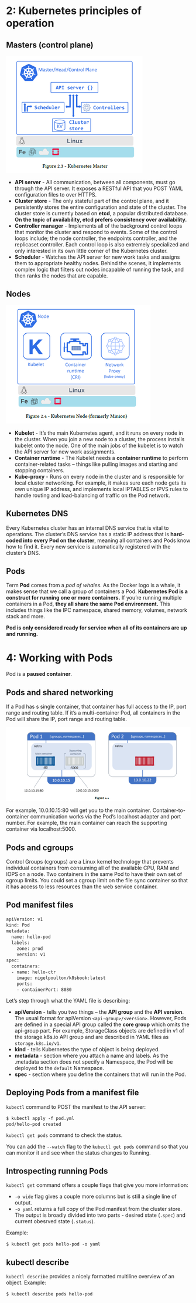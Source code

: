 # 2: Kubernetes principles of operation

## Masters (control plane)

![Kubernetes-Master.PNG](pictures/Kubernetes-Master.PNG)

* **API server** - All communication, between all components, must go through the API server. It exposes a RESTful API that you POST YAML configuration files to over HTTPS.
* **Cluster store** - The only stateful part of the control plane, and it persistently stores the entire configuration and state of the cluster. The cluster store is currently based on **etcd**, a popular distributed database. **On the topic of availability, etcd prefers consistency over availability.**
* **Controller manager** - Implements all of the background control loops that monitor the cluster and respond to events. Some of the control loops include; the node controller, the endpoints controller, and the replicaset controller. Each control loop is also extremely specialized and only interested in its own little corner of the Kubernetes cluster.
* **Scheduler** - Watches the API server for new work tasks and assigns them to appropriate healthy nodes. Behind the scenes, it implements complex logic that filters out nodes incapable of running the task, and then ranks the nodes that are capable.

## Nodes

![Kubernetes-Node.PNG](pictures/Kubernetes-Node.PNG)

* **Kubelet** - It’s the main Kubernetes agent, and it runs on every node in the cluster. When you join a new node to a cluster, the process installs kubelet onto the node. One of the main jobs of the kubelet is to watch the API server for new work assignments.
* **Container runtime** - The Kubelet needs a **container runtime** to perform container-related tasks – things like pulling images and starting and stopping containers.
* **Kube-proxy** - Runs on every node in the cluster and is responsible for local cluster networking. For example, it makes sure each node gets its own unique IP address, and implements local IPTABLES or IPVS rules to handle routing and load-balancing of traffic on the Pod network.

## Kubernetes DNS

Every Kubernetes cluster has an internal DNS service that is vital to operations. The cluster’s DNS service has a static IP address that is **hard-coded into every Pod on the cluster**, meaning all containers and Pods know how to find it. Every new service is automatically registered with the cluster’s DNS.

## Pods

Term **Pod** comes from a *pod of whales*. As the Docker logo is a whale, it makes sense that we call a group of containers a Pod. **Kubernetes Pod is a construct for running one or more containers.** If you’re running multiple containers in a Pod, **they all share the same Pod environment.** This includes things like the IPC namespace, shared memory, volumes, network stack and more.

**Pod is only considered ready for service when all of its containers are up and running.**

# 4: Working with Pods

Pod is a **paused container**. 

## Pods and shared networking

If a Pod has s single container, that container has full access to the IP, port range and routing table. If it’s a multi-container Pod, all containers in the Pod will share the IP, port range and routing table.

![Pods-Shared-Networking.PNG](pictures/Pods-Shared-Networking.PNG)

For example, 10.0.10.15:80 will get you to the main container. Container-to-container communication works via the Pod’s localhost adapter and port number. For example, the main container can reach the supporting container via localhost:5000.

## Pods and cgroups

Control Groups (cgroups) are a Linux kernel technology that prevents individual containers from consuming all of the available CPU, RAM and IOPS on a node. Two containers in the same Pod to have their own set of cgroup limits. You could set a cgroup limit on the file sync container so that it has access to less resources than the web service container.

## Pod manifest files

```
apiVersion: v1
kind: Pod
metadata:
  name: hello-pod
  labels:
    zone: prod
    version: v1
spec:
  containers:
  - name: hello-ctr
    image: nigelpoulton/k8sbook:latest
    ports:
    - containerPort: 8080
```

Let’s step through what the YAML file is describing:
* **apiVersion** - tells you two things – the **API group** and the **API version**. The usual format for apiVersion ``<api-group>/<version>``. However, Pods are defined in a special API group called the **core group** which omits the api-group part. For example, StorageClass objects are defined in v1 of the storage.k8s.io API group and are described in YAML files as ``storage.k8s.io/v1``.
* **kind** - tells Kubernetes the type of object is being deployed.
* **metadata** - section where you attach a name and labels. As the .metadata section does not specify a Namespace, the Pod will be deployed to the ``default`` Namespace.
* **spec** - section where you define the containers that will run in the Pod.

## Deploying Pods from a manifest file

``kubectl`` command to POST the manifest to the API server:
```
$ kubectl apply -f pod.yml
pod/hello-pod created
```

``kubectl get pods`` command to check the status.

You can add the ``--watch`` flag to the ``kubectl get pods`` command so that you can monitor it and see when the status changes to Running.

## Introspecting running Pods

``kubectl get`` command offers a couple flags that give you more information:
* ``-o wide`` flag gives a couple more columns but is still a single line of output.
* ``-o yaml`` returns a full copy of the Pod manifest from the cluster store. The output is broadly divided into two parts - desired state (``.spec``) and current obesrved state (``.status``).

Example:
```
$ kubectl get pods hello-pod -o yaml
```

## kubectl describe

``kubectl describe`` provides a nicely formatted multiline overview of an object. Example:
```
$ kubectl describe pods hello-pod
```



















